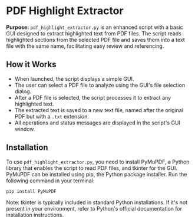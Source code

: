 # PDF Highlight Extractor

**Purpose:** `pdf_highlight_extractor.py` is an enhanced script with a basic GUI designed to extract highlighted text from PDF files. The script reads highlighted sections from the selected PDF file and saves them into a text file with the same name, facilitating easy review and referencing.

## How it Works

- When launched, the script displays a simple GUI.
- The user can select a PDF file to analyze using the GUI's file selection dialog.
- After a PDF file is selected, the script processes it to extract any highlighted text.
- The extracted text is saved to a new text file, named after the original PDF but with a `.txt` extension.
- All operations and status messages are displayed in the script's GUI window.

## Installation

To use `pdf_highlight_extractor.py`, you need to install PyMuPDF, a Python library that enables the script to read PDF files, and tkinter for the GUI. PyMuPDF can be installed using pip, the Python package installer. Run the following command in your terminal:

```
pip install PyMuPDF
```

Note: tkinter is typically included in standard Python installations. If it's not present in your environment, refer to Python's official documentation for installation instructions.